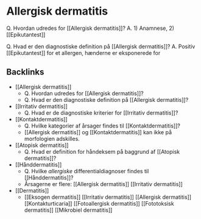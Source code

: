 # Allergisk dermatitis
Q. Hvordan udredes for [[Allergisk dermatitis]]?
A. 1) Anamnese, 2) [[Epikutantest]]

Q. Hvad er den diagnostiske definition på [[Allergisk dermatitis]]?
A. Positiv [[Epikutantest]] for et allergen, hænderne er eksponerede for

## Backlinks
* [[Allergisk dermatitis]]
	* Q. Hvordan udredes for [[Allergisk dermatitis]]?
	* Q. Hvad er den diagnostiske definition på [[Allergisk dermatitis]]?
* [[Irritativ dermatitis]]
	* Q. Hvad er de diagnostiske kriterier for [[Irritativ dermatitis]]?
* [[Kontaktdermatitis]]
	* Q. Hvilke kategorier af årsager findes til [[Kontaktdermatitis]]?
	* [[Allergisk dermatitis]] og [[Kontaktdermatitis]] kan ikke på morfologien adskilles.
* [[Atopisk dermatitis]]
	* Q. Hvad er definition for håndeksem på baggrund af [[Atopisk dermatitis]]?
* [[Hånddermatitis]]
	* Q. Hvilke *allergiske* differentialdiagnoser findes til [[Hånddermatitis]]?
	* Årsagerne er flere:
	[[Allergisk dermatitis]]
	[[Irritativ dermatitis]]
* [[Dermatitis]]
	* [[Eksogen dermatitis]]
		[[Irritativ dermatitis]]
		[[Allergisk dermatitis]]
			[[Kontakturticaria]]
		[[Fotoallergisk dermatitis]]
		[[Fototoksisk dermatitis]]
	[[Mikrobiel dermatitis]]

<!-- #anki/tag/med/Derma #anki/deck/Medicine -->

<!-- {BearID:0746B316-400F-4210-9B19-3BB1E35B32ED-43570-00004BEB64F2DA01} -->
